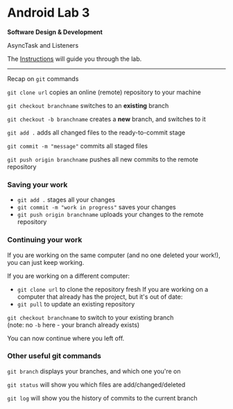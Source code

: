 # Android Lab 3
**Software Design & Development**

AsyncTask and Listeners

The [Instructions](Lab3_AsyncTask.pdf) will guide you through the lab.

---

Recap on `git` commands

`git clone url` copies an online (remote) repository to your machine

`git checkout branchname` switches to an **existing** branch

`git checkout -b branchname` creates a **new** branch, and switches to it

`git add .` adds all changed files to the ready-to-commit stage

`git commit -m "message"` commits all staged files

`git push origin branchname` pushes all new commits to the remote repository

### Saving your work

- `git add .` stages all your changes
- `git commit -m "work in progress"` saves your changes
- `git push origin branchname` uploads your changes to the remote repository

### Continuing your work

If you are working on the same computer (and no one deleted your work!), you can just keep working.

If you are working on a different computer:
- `git clone url` to clone the repository fresh
If you are working on a computer that already has the project, but it's out of date:
- `git pull` to update an existing repository

`git checkout branchname` to switch to your existing branch  
(note: no `-b` here - your branch already exists)

You can now continue where you left off.

### Other useful git commands

`git branch` displays your branches, and which one you're on

`git status` will show you which files are add/changed/deleted

`git log` will show you the history of commits to the current branch

